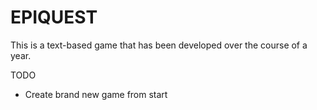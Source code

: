 EPIQUEST
=
This is a text-based game that has been developed over the course of a year.

TODO

- Create brand new game from start